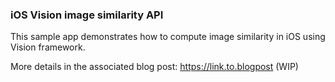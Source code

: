 ### iOS Vision image similarity API

This sample app demonstrates how to compute image similarity in iOS using Vision framework.

More details in the associated blog post: https://link.to.blogpost (WIP)

 
